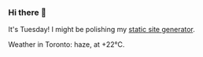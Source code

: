 ### Hi there :wave:

It's Tuesday! I might be polishing my [static site generator](https://github.com/bewuethr/pandoc-bash-blog).

Weather in Toronto: haze, at +22°C.
